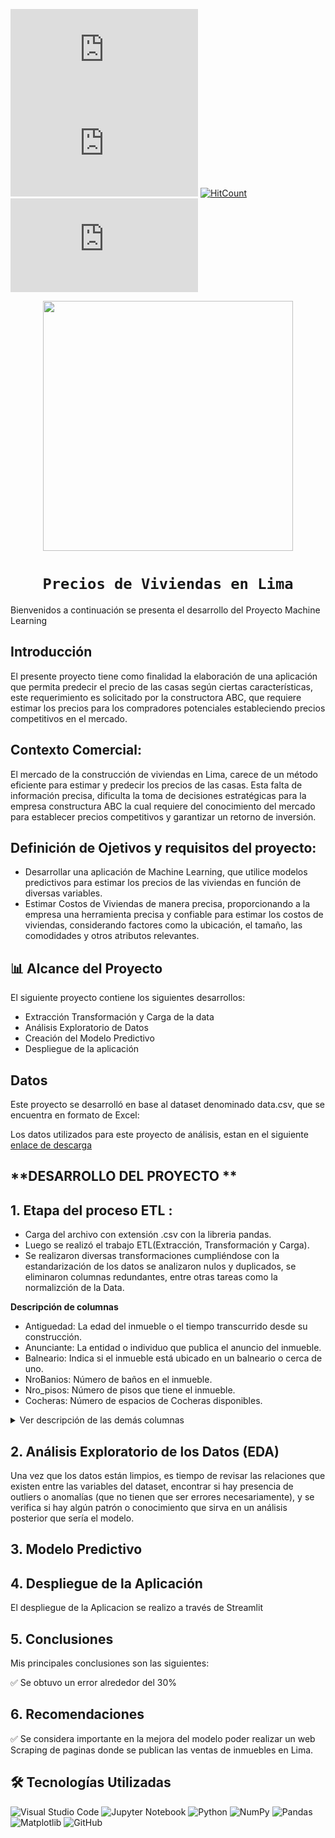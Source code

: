 

![GitHub repo size](https://img.shields.io/github/repo-size/scottydocs/README-template.md)
![GitHub contributors](https://img.shields.io/github/contributors/scottydocs/README-template.md)
[![HitCount](https://hits.dwyl.com/dwyl/hits.svg)](https://github.com/carbajaljerson/PI02_SiniestrosViales_CABA/)
![GitHub stars](https://img.shields.io/github/stars/scottydocs/README-template.md?style=social)

<p align=center>
<img src="src\logo.png" height="400" weight="550">
<p>

# <h1 align="center">**`Precios de Viviendas en Lima`**</h1>

Bienvenidos a continuación se presenta el desarrollo del Proyecto Machine Learning 

## Introducción

El presente proyecto tiene como finalidad la elaboración de una aplicación que permita predecir el precio de las casas según ciertas características, este requerimiento es solicitado por la constructora ABC, que requiere estimar los precios para los compradores potenciales estableciendo precios competitivos en el mercado.

## Contexto Comercial:

El mercado de la construcción de viviendas en Lima, carece de un método eficiente para estimar y predecir los precios de las casas. Esta falta de información precisa, dificulta la toma de decisiones estratégicas para la empresa constructura ABC la cual requiere del conocimiento del mercado para establecer precios competitivos y garantizar un retorno de inversión.


## Definición de Ojetivos y requisitos del proyecto:

- Desarrollar una aplicación de Machine Learning, que utilice modelos predictivos para estimar los precios de las viviendas en función de diversas variables.
- Estimar Costos de Viviendas de manera precisa, proporcionando a la empresa una herramienta precisa y confiable para estimar los costos de viviendas, considerando factores como la ubicación, el tamaño, las comodidades y otros atributos relevantes.

## 📊 Alcance del Proyecto

El siguiente proyecto contiene los siguientes desarrollos:

- Extracción Transformación y Carga de la data
- Análisis Exploratorio de Datos
- Creación del Modelo Predictivo
- Despliegue de la aplicación

## Datos

Este proyecto se desarrolló en base al dataset denominado data.csv, que se encuentra en formato de Excel:


Los datos utilizados para este proyecto de análisis, estan en el siguiente [enlace de descarga](https://drive.google.com/drive/folders/155gdhdu0Jbts6t6P1BC5PRrdRLdDe5ZD?usp=sharing) 


## **DESARROLLO DEL PROYECTO ** 

## **1. Etapa del proceso ETL** :

- Carga del archivo con extensión .csv con la libreria pandas.
- Luego se realizó el trabajo ETL(Extracción, Transformación y Carga).
- Se realizaron diversas transformaciones cumpliéndose con la estandarización de los datos se analizaron nulos y duplicados, se eliminaron columnas redundantes, entre otras tareas como la normalizción de la Data.

**Descripción de columnas**
- Antiguedad: La edad del inmueble o el tiempo transcurrido desde su construcción.
- Anunciante: La entidad o individuo que publica el anuncio del inmueble.
- Balneario: Indica si el inmueble está ubicado en un balneario o cerca de uno.
- NroBanios: Número de baños en el inmueble.
- Nro_pisos: Número de pisos que tiene el inmueble.
- Cocheras: Número de espacios de Cocheras disponibles.

<details>
<summary>Ver descripción de las demás columnas</summary>

- Descripcion: Descripción detallada del inmueble.
- Direccion: Dirección física del inmueble.
- Dormitorios: Número de dormitorios en el inmueble.
- Estado de Inmueble: Condición actual del inmueble (aremodelar, bueno, excelente, regular y remodelado).
- Fecha_pub: Fecha en la que se publicó el anuncio.
- Luminosidad: Describe el grado de luz natural en el inmueble (luminoso, muy luminoso, poca luminosidad).
- Mascotas: Indica si se permiten mascotas en el inmueble.
- Precio: El precio de venta del inmueble.
- Tipo: El tipo de inmueble (por ejemplo, casa, departamento, etc.).
- TipoCochera: Especifica el tipo de cochera disponible (por ejemplo, cerrada, abierta, etc.).
- Ubicacion: Ubicación geográfica del inmueble (provincia y distrito).
- Uso_comercial: Indica si el inmueble puede utilizarse para fines comerciales.
- Uso_profesional: Indica si el inmueble es apto para uso profesional.
- latitud: Coordenada geográfica que especifica la latitud del inmueble.
- longitud: Coordenada geográfica que especifica la longitud del inmueble.
- Area_constr: Área construida del inmueble.
- Area_total: Área total del terreno en el que se encuentra el inmueble.
- Area_constr_m2: Área construida del inmueble expresada en metros cuadrados.
- Area_total_m2: Área total del terreno en metros cuadrados.
- Cuarto de servicio: Indica si el inmueble cuenta con un cuarto de servicio.
- Deposito: Indica si el inmueble incluye un espacio de depósito o almacenamiento.
- Terraza: Indica si el inmueble cuenta con una terraza.
- Kitchenette: Se refiere a una cocina pequeña y compacta, usualmente en un solo bloque.
- Sala de estar: Presencia de una sala de estar en el inmueble.
- Sotano: Indica si el inmueble tiene sótano.
- Patio: Presencia de un patio en el inmueble.
- Comedor diario: Indica si el inmueble tiene designado un ambiente para comidas diarias, aparte del comedor principal.
- Comedor: Presencia de un comedor en el inmueble.
- Banio de servicio: Indica si hay un baño destinado al personal de servicio.
- Jardanxadn Interno: Presencia de un jardín interno en el inmueble.
- Walking Closet: Indica si hay un armario grande que se puede recorrer.
- Escritorio: Indica si el inmueble cuenta con un escritorio en el espacio de oficina o estudio.
- Cocina: Presencia de una cocina en el inmueble.
- Banio independiente: Indica si el inmueble cuenta un baño que no está integrado a una habitación.
- Lavanderanxada: Indica si el inmueble cuenta con un espacio designado para lavandería.
- Balcon: Indica si el inmueble cuenta con un balcón.
- Sala: Presencia de una sala principal en el inmueble.
- Closet: Indica la presencia de closets o armarios para almacenamiento.
- Banio de visitas: Indica la presencia de un baño adicional destinado a visitas.
- Agua: Disponibilidad o características relacionadas con el suministro de agua.
- Guardiananxada: Servicio de vigilancia o seguridad, aunque el nombre parece estar codificado incorrectamente.
- Internet: Disponibilidad o características del servicio de internet en el inmueble.
- Luz: Disponibilidad del servicio eléctrico.
- Cable: Disponibilidad de servicios de televisión por cable.
- Servicio de Limpieza: Indica si hay servicios de limpieza disponibles.
- Conexion a gas: Presencia de instalaciones de gas natural o propano.
- Sistema de seguridad: Disponibilidad de sistemas de seguridad en el inmueble.
- Telefono: Disponibilidad del servicio telefónico.
- Areadeportiva: Presencia de áreas deportiva.
- Piscina: Indica si el inmueble cuenta con piscina.
- Solarium: Indica si el inmueble cuenta con un área designada como solarium.
- Sala de internet: Presencia de una sala dedicada a internet o un área de trabajo con conexión a internet.
- Sala de cine: Indica si hay una sala de cine o un área destinada para ver películas.
- Jardanxadn: Presencia de jardín.
- Parque interno: Indica si hay un parque o área verde dentro del complejo o propiedad.
- Guarderanxada: Servicio de guardería disponible, aunque el nombre parece estar codificado incorrectamente.
- anx81reas verdes: Presencia de áreas verdes en o cerca del inmueble, aunque el nombre parece estar codificado incorrectamente.
- Club House: Disponibilidad de un club house o área comunitaria.
- Hall de ingreso: Disponibilidad de área de recepción del inmueble.
- Areade BBQ: Presencia de un área designada para barbacoa o parrillada.
- Gimnasio: Indica si el inmueble cuenta con un gimnasio.
- Areade sauna: Presencia de una sauna en el inmueble.
- Juegos para ninios: Presencia de instalaciones destinadas para juegos infantiles.
- Ingreso independiente: Si el inmueble tiene una entrada independiente.
- Colegios cercanos: Si existe proximidad a colegios o escuelas.
- Cerca al mar: Indica si el inmueble está cerca del mar.
- Centros comerciales cercanos: Indica la proximidad a centros comerciales.
- Parques cercanos: Indica la cercanía a parques o áreas verdes.
- Acceso personas discapacidad: Indica la presencia de facilidades para personas con discapacidad.
- Frente al mar: Si el inmueble está ubicado frente al mar.
- Desagaue: Disponibilidad del sistema de desagüe.
- Jacuzzi: Presencia de jacuzzi en el inmueble.
- Chimenea: Si el inmueble cuenta con chimenea.
- Intercomunicador: Indica la disponibilidad de intercomunicador.
- Cerco Electrico: Presencia de un cerco eléctrico para seguridad.
- Parrilla: Disponibilidad de una parrilla o espacio para asados.
- Aire acondicionado: Disponibilidad de Sistema de aire acondicionado disponible.
- Amoblado: Indica si el inmueble se ofrece amoblado.
- Sauna: Presencia de una sauna.
- Calefaccion: Sistema de calefacción disponible.
- Equipado: Si el inmueble está equipado con electrodomésticos o muebles.
- Terma: Disponibilidad de terma o calentador de agua.
- Portero electrico: Sistema de portero eléctrico o control de acceso.
- Cocina con reposteros: Cocina equipada con armarios o almacenamiento.
- Distrito: El distrito en el que se encuentra el inmueble.
- Provincia: La provincia donde está ubicado el inmueble.


</details>

## **2. Análisis Exploratorio de los Datos (EDA)**

Una vez que los datos están limpios, es tiempo de revisar las relaciones que existen entre las variables del dataset, encontrar si hay presencia de outliers o anomalías (que no tienen que ser errores necesariamente), y se verifica si hay algún patrón o conocimiento que sirva en un análisis posterior que sería el modelo. 


## **3. Modelo Predictivo**

## **4. Despliegue de la Aplicación**

El despliegue de la Aplicacion se realizo a través de Streamlit 

## **5. Conclusiones**

Mis principales conclusiones son las siguientes:
 
✅ Se obtuvo un error alrededor del 30% 

## **6. Recomendaciones**

 
✅ Se considera importante en la mejora del modelo poder realizar un web Scraping de paginas donde se publican las ventas de inmuebles en Lima.

## 🛠 Tecnologías Utilizadas

![Visual Studio Code](https://img.shields.io/badge/Visual%20Studio%20Code-0078d7.svg?style=for-the-badge&logo=visual-studio-code&logoColor=white)
![Jupyter Notebook](https://img.shields.io/badge/jupyter-%23FA0F00.svg?style=for-the-badge&logo=jupyter&logoColor=white)
![Python](https://img.shields.io/badge/python-3670A0?style=for-the-badge&logo=python&logoColor=ffdd54)
![NumPy](https://img.shields.io/badge/numpy-%23013243.svg?style=for-the-badge&logo=numpy&logoColor=white)
![Pandas](https://img.shields.io/badge/pandas-%23150458.svg?style=for-the-badge&logo=pandas&logoColor=white)
![Matplotlib](https://img.shields.io/badge/Matplotlib-%23ffffff.svg?style=for-the-badge&logo=Matplotlib&logoColor=black)
![GitHub](https://img.shields.io/badge/github-%23121011.svg?style=for-the-badge&logo=github&logoColor=white)
